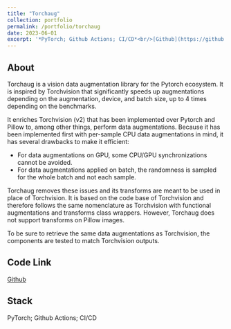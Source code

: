 ```yaml
---
title: "Torchaug"
collection: portfolio
permalink: /portfolio/torchaug
date: 2023-06-01
excerpt: '*PyTorch; Github Actions; CI/CD*<br/>[Github](https://github.com/juliendenize/torchaug)'
---
```


## About
Torchaug is a vision data augmentation library for the Pytorch ecosystem. It is inspired by Torchvision that significantly speeds up augmentations depending on the augmentation, device, and batch size, up to 4 times depending on the benchmarks.

It enriches Torchvision (v2) that has been implemented over Pytorch and Pillow to, among other things, perform data augmentations. Because it has been implemented first with per-sample CPU data augmentations in mind, it has several drawbacks to make it efficient:
- For data augmentations on GPU, some CPU/GPU synchronizations cannot be avoided.
- For data augmentations applied on batch, the randomness is sampled for the whole batch and not each sample.

Torchaug removes these issues and its transforms are meant to be used in place of Torchvision. It is based on the code base of Torchvision and therefore follows the same nomenclature as Torchvision with functional augmentations and transforms class wrappers. However, Torchaug does not support transforms on Pillow images.

To be sure to retrieve the same data augmentations as Torchvision, the components are tested to match Torchvision outputs.

## Code Link

[Github](https://github.com/juliendenize/torchaug)

## Stack

PyTorch; Github Actions; CI/CD
